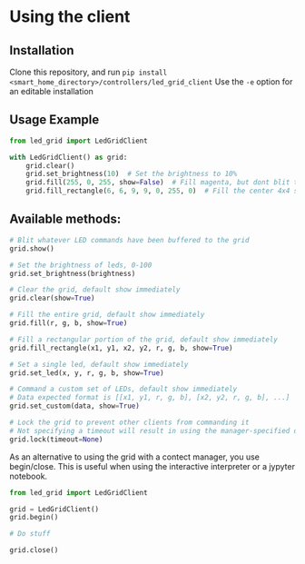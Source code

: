 # Using the client

## Installation
Clone this repository, and run `pip install <smart_home_directory>/controllers/led_grid_client`
Use the `-e` option for an editable installation

## Usage Example
```python
from led_grid import LedGridClient

with LedGridClient() as grid:
    grid.clear()
    grid.set_brightness(10)  # Set the brightness to 10%
    grid.fill(255, 0, 255, show=False)  # Fill magenta, but dont blit to the grid yet
    grid.fill_rectangle(6, 6, 9, 9, 0, 255, 0)  # Fill the center 4x4 square green
```

## Available methods:

```python
# Blit whatever LED commands have been buffered to the grid
grid.show()
```

```python
# Set the brightness of leds, 0-100
grid.set_brightness(brightness)
```

```python
# Clear the grid, default show immediately
grid.clear(show=True)
```

```python
# Fill the entire grid, default show immediately
grid.fill(r, g, b, show=True)
```

```python
# Fill a rectangular portion of the grid, default show immediately
grid.fill_rectangle(x1, y1, x2, y2, r, g, b, show=True)
```

```python
# Set a single led, default show immediately
grid.set_led(x, y, r, g, b, show=True)
```

```python
# Command a custom set of LEDs, default show immediately
# Data expected format is [[x1, y1, r, g, b], [x2, y2, r, g, b], ...]
grid.set_custom(data, show=True)
```

```python
# Lock the grid to prevent other clients from commanding it
# Not specifying a timeout will result in using the manager-specified default
grid.lock(timeout=None)
```

As an alternative to using the grid with a contect manager, you use begin/close.
This is useful when using the interactive interpreter or a jypyter notebook.

```python
from led_grid import LedGridClient

grid = LedGridClient()
grid.begin()

# Do stuff

grid.close()
```